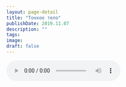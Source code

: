 ```yaml
---
layout: page-detail
title: "Тонкое тело"
publishDate: 2019.11.07
description: ""
tags:
image:
draft: false
---
```


<audio title="2019.11.07 - Тонкое тело.mp3" src="/upload/iblock/e10/e1014408e11a0e26bff04e98056cb96d.mp3" controls=""></audio>

  

